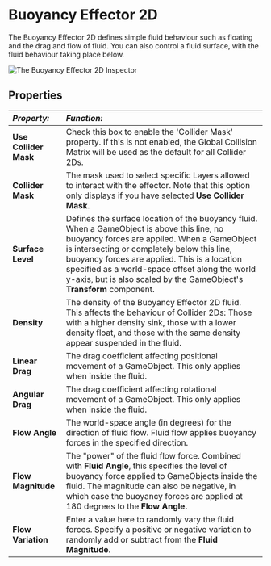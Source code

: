 # Buoyancy Effector 2D

The Buoyancy Effector 2D defines simple fluid behaviour such as floating and the drag and flow of fluid. You can also control a fluid surface, with the fluid behaviour taking place below.

![The Buoyancy Effector 2D Inspector](../uploads/Main/BuoyancyEffector2DInspector.png) 

Properties
----------



|**_Property:_** |**_Function:_** |
|:---|:---|
|__Use Collider Mask__ |Check this box to enable the 'Collider Mask' property. If this is not enabled, the Global Collision Matrix will be used as the default for all Collider 2Ds.|
|__Collider Mask__ |The mask used to select specific Layers allowed to interact with the effector. Note that this option only displays if you have selected __Use Collider Mask__. |
|__Surface Level__ |Defines the surface location of the buoyancy fluid. When a GameObject is above this line, no buoyancy forces are applied. When a GameObject is intersecting or completely below this line, buoyancy forces are applied. This is a location specified as a world-space offset along the world y-axis, but is also scaled by the GameObject's __Transform__ component.|
|__Density__ | The density of the Buoyancy Effector 2D fluid. This affects the behaviour of Collider 2Ds: Those with a higher density sink, those with a lower density float, and those with the same density appear suspended in the fluid.|
|__Linear Drag__ |The drag coefficient affecting positional movement of a GameObject. This only applies when inside the fluid.|
|__Angular Drag__ |The drag coefficient affecting rotational movement of a GameObject. This only applies when inside the fluid.|
|__Flow Angle__ |The world-space angle (in degrees) for the direction of fluid flow. Fluid flow applies buoyancy forces in the specified direction.|
|__Flow Magnitude__ |The "power" of the fluid flow force. Combined with __Fluid Angle__, this specifies the level of buoyancy force applied to GameObjects inside the fluid. The magnitude can also be negative, in which case the buoyancy forces are applied at 180 degrees to the __Flow Angle.__|
|__Flow Variation__ |Enter a value here to randomly vary the fluid forces. Specify a positive or negative variation to randomly add or subtract from the __Fluid Magnitude__.|



